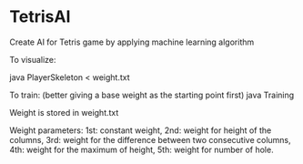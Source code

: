 # TetrisAI
Create AI for Tetris game by applying machine learning algorithm

To visualize:

java PlayerSkeleton < weight.txt

To train: (better giving a base weight as the starting point first)
java Training

Weight is stored in weight.txt

Weight parameters:
1st: constant weight,
2nd: weight for height of the columns,
3rd: weight for the difference between two consecutive columns,
4th: weight for the maximum of height,
5th: weight for number of hole.

